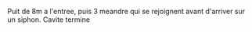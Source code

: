 Puit de 8m a  l'entree, puis 3 meandre qui se rejoignent avant d'arriver sur un siphon. Cavite termine